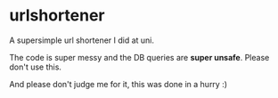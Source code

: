 # urlshortener
A supersimple url shortener I did at uni.

The code is super messy and the DB queries are **super unsafe**. Please don't use this.

And please don't judge me for it, this was done in a hurry :)
